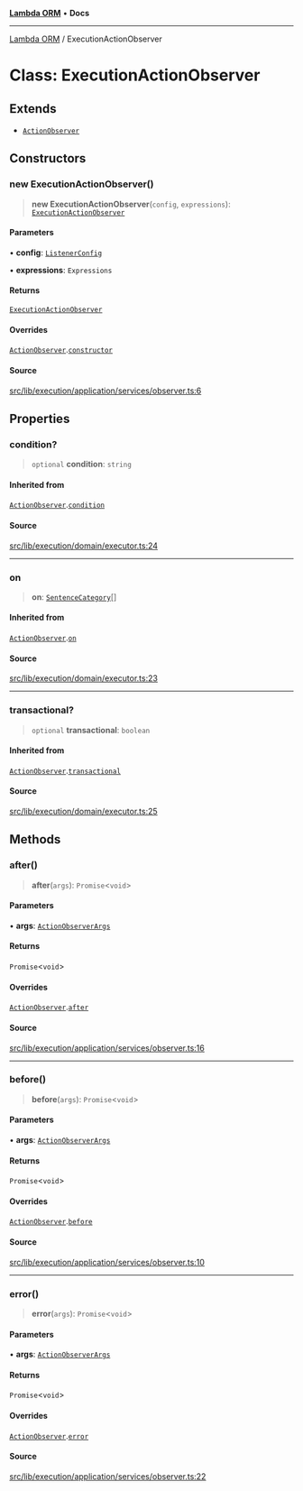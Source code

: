 [**Lambda ORM**](../README.md) • **Docs**

***

[Lambda ORM](../README.md) / ExecutionActionObserver

# Class: ExecutionActionObserver

## Extends

- [`ActionObserver`](ActionObserver.md)

## Constructors

### new ExecutionActionObserver()

> **new ExecutionActionObserver**(`config`, `expressions`): [`ExecutionActionObserver`](ExecutionActionObserver.md)

#### Parameters

• **config**: [`ListenerConfig`](../interfaces/ListenerConfig.md)

• **expressions**: `Expressions`

#### Returns

[`ExecutionActionObserver`](ExecutionActionObserver.md)

#### Overrides

[`ActionObserver`](ActionObserver.md).[`constructor`](ActionObserver.md#constructors)

#### Source

[src/lib/execution/application/services/observer.ts:6](https://github.com/lambda-orm/lambdaorm/blob/5ec43dcfdfda08254bf7f6af2d1f42240f4abbbd/src/lib/execution/application/services/observer.ts#L6)

## Properties

### condition?

> `optional` **condition**: `string`

#### Inherited from

[`ActionObserver`](ActionObserver.md).[`condition`](ActionObserver.md#condition)

#### Source

[src/lib/execution/domain/executor.ts:24](https://github.com/lambda-orm/lambdaorm/blob/5ec43dcfdfda08254bf7f6af2d1f42240f4abbbd/src/lib/execution/domain/executor.ts#L24)

***

### on

> **on**: [`SentenceCategory`](../enumerations/SentenceCategory.md)[]

#### Inherited from

[`ActionObserver`](ActionObserver.md).[`on`](ActionObserver.md#on)

#### Source

[src/lib/execution/domain/executor.ts:23](https://github.com/lambda-orm/lambdaorm/blob/5ec43dcfdfda08254bf7f6af2d1f42240f4abbbd/src/lib/execution/domain/executor.ts#L23)

***

### transactional?

> `optional` **transactional**: `boolean`

#### Inherited from

[`ActionObserver`](ActionObserver.md).[`transactional`](ActionObserver.md#transactional)

#### Source

[src/lib/execution/domain/executor.ts:25](https://github.com/lambda-orm/lambdaorm/blob/5ec43dcfdfda08254bf7f6af2d1f42240f4abbbd/src/lib/execution/domain/executor.ts#L25)

## Methods

### after()

> **after**(`args`): `Promise`\<`void`\>

#### Parameters

• **args**: [`ActionObserverArgs`](../interfaces/ActionObserverArgs.md)

#### Returns

`Promise`\<`void`\>

#### Overrides

[`ActionObserver`](ActionObserver.md).[`after`](ActionObserver.md#after)

#### Source

[src/lib/execution/application/services/observer.ts:16](https://github.com/lambda-orm/lambdaorm/blob/5ec43dcfdfda08254bf7f6af2d1f42240f4abbbd/src/lib/execution/application/services/observer.ts#L16)

***

### before()

> **before**(`args`): `Promise`\<`void`\>

#### Parameters

• **args**: [`ActionObserverArgs`](../interfaces/ActionObserverArgs.md)

#### Returns

`Promise`\<`void`\>

#### Overrides

[`ActionObserver`](ActionObserver.md).[`before`](ActionObserver.md#before)

#### Source

[src/lib/execution/application/services/observer.ts:10](https://github.com/lambda-orm/lambdaorm/blob/5ec43dcfdfda08254bf7f6af2d1f42240f4abbbd/src/lib/execution/application/services/observer.ts#L10)

***

### error()

> **error**(`args`): `Promise`\<`void`\>

#### Parameters

• **args**: [`ActionObserverArgs`](../interfaces/ActionObserverArgs.md)

#### Returns

`Promise`\<`void`\>

#### Overrides

[`ActionObserver`](ActionObserver.md).[`error`](ActionObserver.md#error)

#### Source

[src/lib/execution/application/services/observer.ts:22](https://github.com/lambda-orm/lambdaorm/blob/5ec43dcfdfda08254bf7f6af2d1f42240f4abbbd/src/lib/execution/application/services/observer.ts#L22)
